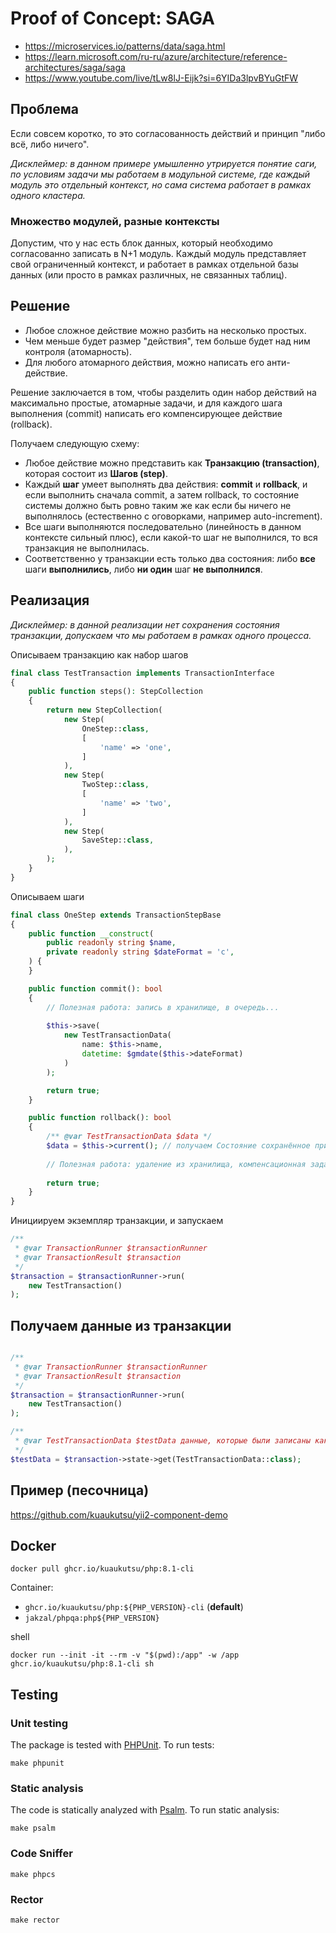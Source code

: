 # Proof of Concept: SAGA

- https://microservices.io/patterns/data/saga.html
- https://learn.microsoft.com/ru-ru/azure/architecture/reference-architectures/saga/saga
- https://www.youtube.com/live/tLw8lJ-Eijk?si=6YIDa3lpvBYuGtFW


## Проблема

Если совсем коротко, то это согласованность действий и принцип "либо всё, либо ничего".

_Дисклеймер: в данном примере умышленно утрируется понятие саги, 
по условиям задачи мы работаем в модульной системе, где каждый модуль это отдельный контекст,
но сама система работает в рамках одного кластера._ 

### Множество модулей, разные контексты

Допустим, что у нас есть блок данных, который необходимо согласованно записать в N+1 модуль.
Каждый модуль представляет свой ограниченный контекст, и работает в рамках отдельной базы данных 
(или просто в рамках различных, не связанных таблиц). 

## Решение

- Любое сложное действие можно разбить на несколько простых.
- Чем меньше будет размер "действия", тем больше будет над ним контроля (атомарность).
- Для любого атомарного действия, можно написать его анти-действие.

Решение заключается в том, чтобы разделить один набор действий на максимально простые, атомарные задачи,
и для каждого шага выполнения (commit) написать его компенсирующее действие (rollback).

Получаем следующую схему:

- Любое действие можно представить как **Транзакцию (transaction)**, которая состоит из **Шагов (step)**.
- Каждый **шаг** умеет выполнять два действия: **commit** и **rollback**, и если выполнить сначала commit, а затем
  rollback, то состояние системы должно быть ровно таким же как если бы ничего не выполнялось (естественно с оговорками, например auto-increment).
- Все шаги выполняются последовательно (линейность в данном контексте сильный плюс), если какой-то шаг не выполнился, то вся транзакция не выполнилась.
- Соответственно у транзакции есть только два состояния: либо **все** шаги **выполнились**, либо **ни один** шаг **не
  выполнился**.

## Реализация

_Дисклеймер: в данной реализации нет сохранения состояния транзакции, 
допускаем что мы работаем в рамках одного процесса._

Описываем транзакцию как набор шагов

```php
final class TestTransaction implements TransactionInterface
{
    public function steps(): StepCollection
    {
        return new StepCollection(
            new Step(
                OneStep::class,
                [
                    'name' => 'one',
                ]
            ),
            new Step(
                TwoStep::class,
                [
                    'name' => 'two',
                ]
            ),
            new Step(
                SaveStep::class,
            ),
        );
    }
}
```

Описываем шаги

```php
final class OneStep extends TransactionStepBase
{
    public function __construct(
        public readonly string $name,
        private readonly string $dateFormat = 'c',
    ) {
    }

    public function commit(): bool
    {
        // Полезная работа: запись в хранилище, в очередь...
    
        $this->save(
            new TestTransactionData(
                name: $this->name,
                datetime: $gmdate($this->dateFormat)
            )
        );

        return true;
    }

    public function rollback(): bool
    {
        /** @var TestTransactionData $data */
        $data = $this->current(); // получаем Состояние сохранённое при commit
        
        // Полезная работа: удаление из хранилища, компенсационная задача в очередь 
    
        return true;
    }
}
```

Инициируем экземпляр транзакции, и запускаем

```php
/** 
 * @var TransactionRunner $transactionRunner 
 * @var TransactionResult $transaction
 */
$transaction = $transactionRunner->run(
    new TestTransaction()
);
```

## Получаем данные из транзакции

```php

/** 
 * @var TransactionRunner $transactionRunner 
 * @var TransactionResult $transaction
 */
$transaction = $transactionRunner->run(
    new TestTransaction()
);

/** 
 * @var TestTransactionData $testData данные, которые были записаны как модель TestTransactionData, в конечном шаге.
 */
$testData = $transaction->state->get(TestTransactionData::class);
```

## Пример (песочница)

https://github.com/kuaukutsu/yii2-component-demo


## Docker

```shell
docker pull ghcr.io/kuaukutsu/php:8.1-cli
```

Container:
- `ghcr.io/kuaukutsu/php:${PHP_VERSION}-cli` (**default**)
- `jakzal/phpqa:php${PHP_VERSION}`

shell

```shell
docker run --init -it --rm -v "$(pwd):/app" -w /app ghcr.io/kuaukutsu/php:8.1-cli sh
```

## Testing

### Unit testing

The package is tested with [PHPUnit](https://phpunit.de/). To run tests:

```shell
make phpunit
```

### Static analysis

The code is statically analyzed with [Psalm](https://psalm.dev/). To run static analysis:

```shell
make psalm
```

### Code Sniffer

```shell
make phpcs
```

### Rector

```shell
make rector
```
